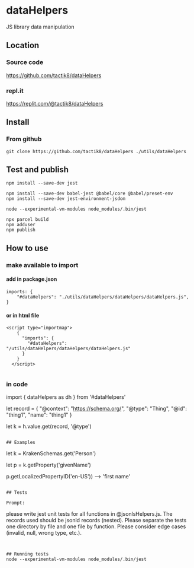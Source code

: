 # dataHelpers

JS library data manipulation

## Location

### Source code
https://github.com/tactik8/dataHelpers

### repl.it
https://replit.com/@tactik8/dataHelpers


## Install

### From github
```
git clone https://github.com/tactik8/dataHelpers ./utils/dataHelpers
```

## Test and publish

```
npm install --save-dev jest

npm install --save-dev babel-jest @babel/core @babel/preset-env
npm install --save-dev jest-environment-jsdom

node --experimental-vm-modules node_modules/.bin/jest

npx parcel build
npm adduser
npm publish

```



## How to use

### make available to import  
#### add in package.json 
``` 
imports: {
    "#dataHelpers": "./utils/dataHelpers/dataHelpers/dataHelpers.js",
}
```

#### or in html file
```
<script type="importmap">
    {
      "imports": {
        "#dataHelpers": "/utils/dataHelpers/dataHelpers/dataHelpers.js"
      }
    }
  </script>


```

 ### in code
 
import { dataHelpers as dh } from '#dataHelpers'

let record = {
    "@context": "https://schema.org/",
    "@type": "Thing",
    "@id": "thing1",
    "name": "thing1"
}


let k = h.value.get(record, '@type')


```

## Examples

```
let k = KrakenSchemas.get('Person')

let p = k.getProperty('givenName')

p.getLocalizedPropertyID('en-US')) --> 'first name'




```

## Tests

Prompt:
```
please write jest unit tests for all functions in @jsonlsHelpers.js. The records used should be jsonld records (nested). Please separate the tests one directory by file and one file by function. Please consider edge cases (invalid, null, wrong type, etc.).
```


## Running tests
node --experimental-vm-modules node_modules/.bin/jest

